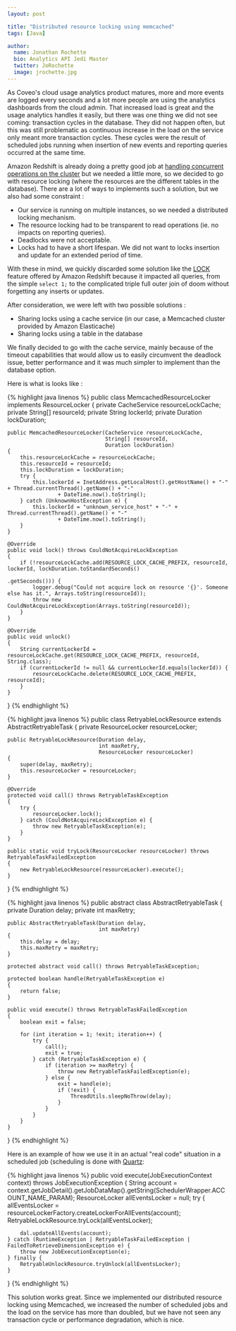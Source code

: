 ```yaml
---
layout: post

title: "Distributed resource locking using memcached"
tags: [Java]

author:
  name: Jonathan Rochette
  bio: Analytics API Jedi Master
  twitter: JoRochette
  image: jrochette.jpg
---
```



As Coveo's cloud usage analytics product matures, more and more events are logged every seconds and a lot more people are using the analytics dashboards from the cloud admin. That increased load is great and the usage analytics handles it easily, but there was one thing we did not see coming: transaction cycles in the database. They did not happen often, but this was still problematic as continuous increase in the load on the service only meant more transaction cycles. These cycles were the result of scheduled jobs running when insertion of new events and reporting queries occurred at the same time. 

<!-- more -->

Amazon Redshift is already doing a pretty good job at [handling concurrent operations on the cluster](http://docs.aws.amazon.com/redshift/latest/dg/c_Concurrent_writes.html) but we needed a little more, so we decided to go with resource locking (where the resources are the different tables in the database). There are a lot of ways to implements such a solution, but we also had some constraint :

- Our service is running on multiple instances, so we needed a distributed locking mechanism.
- The resource locking had to be transparent to read operations (ie. no impacts on reporting queries).
- Deadlocks were not acceptable.
- Locks had to have a short lifespan. We did not want to locks insertion and update for an extended period of time.


With these in mind, we quickly discarded some solution like the [LOCK](http://docs.aws.amazon.com/redshift/latest/dg/r_LOCK.html) feature offered by Amazon Redshift because it impacted all queries, from the simple `select 1;` to the complicated triple full outer join of doom without forgetting any inserts or updates.

After consideration, we were left with two possible solutions :

- Sharing locks using a cache service (in our case, a Memcached cluster provided by Amazon Elasticache)
- Sharing locks using a table in the database

We finally decided to go with the cache service, mainly because of the timeout capabilities that would allow us to easily circumvent the deadlock issue, better performance and it was much simpler to implement than the database option.

Here is what is looks like :

{% highlight java linenos %}
public class MemcachedResourceLocker implements ResourceLocker
{
    private CacheService resourceLockCache;
    private String[] resourceId;
    private String lockerId;
    private Duration lockDuration;

    public MemcachedResourceLocker(CacheService resourceLockCache,
                                   String[] resourceId,
                                   Duration lockDuration)
    {
        this.resourceLockCache = resourceLockCache;
        this.resourceId = resourceId;
        this.lockDuration = lockDuration;
        try {
            this.lockerId = InetAddress.getLocalHost().getHostName() + "-" + Thread.currentThread().getName() + "-"
                    + DateTime.now().toString();
        } catch (UnknownHostException e) {
            this.lockerId = "unknown_service_host" + "-" + Thread.currentThread().getName() + "-"
                    + DateTime.now().toString();
        }
    }

    @Override
    public void lock() throws CouldNotAcquireLockException
    {
        if (!resourceLockCache.add(RESOURCE_LOCK_CACHE_PREFIX, resourceId, lockerId, lockDuration.toStandardSeconds()
                                                                                                 .getSeconds())) {
            logger.debug("Could not acquire lock on resource '{}'. Someone else has it.", Arrays.toString(resourceId));
            throw new CouldNotAcquireLockException(Arrays.toString(resourceId));
        }
    }

    @Override
    public void unlock()
    {
        String currentLockerId = resourceLockCache.get(RESOURCE_LOCK_CACHE_PREFIX, resourceId, String.class);
        if (currentLockerId != null && currentLockerId.equals(lockerId)) {
            resourceLockCache.delete(RESOURCE_LOCK_CACHE_PREFIX, resourceId);
        }
    }
}
{% endhighlight %}

{% highlight java linenos %}
public class RetryableLockResource extends AbstractRetryableTask
{
    private ResourceLocker resourceLocker;

    public RetryableLockResource(Duration delay,
                                 int maxRetry,
                                 ResourceLocker resourceLocker)
    {
        super(delay, maxRetry);
        this.resourceLocker = resourceLocker;
    }

    @Override
    protected void call() throws RetryableTaskException
    {
        try {
            resourceLocker.lock();
        } catch (CouldNotAcquireLockException e) {
            throw new RetryableTaskException(e);
        }
    }

    public static void tryLock(ResourceLocker resourceLocker) throws RetryableTaskFailedException
    {
        new RetryableLockResource(resourceLocker).execute();
    }
}
{% endhighlight %}

{% highlight java linenos %}
public abstract class AbstractRetryableTask
{
    private Duration delay;
    private int maxRetry;

    public AbstractRetryableTask(Duration delay,
                                 int maxRetry)
    {
        this.delay = delay;
        this.maxRetry = maxRetry;
    }

    protected abstract void call() throws RetryableTaskException;

    protected boolean handle(RetryableTaskException e)
    {
        return false;
    }

    public void execute() throws RetryableTaskFailedException
    {
        boolean exit = false;

        for (int iteration = 1; !exit; iteration++) {
            try {
                call();
                exit = true;
            } catch (RetryableTaskException e) {
                if (iteration >= maxRetry) {
                    throw new RetryableTaskFailedException(e);
                } else {
                    exit = handle(e);
                    if (!exit) {
                        ThreadUtils.sleepNoThrow(delay);
                    }
                }
            }
        }
    }
}
{% endhighlight %}

Here is an example of how we use it in an actual "real code" situation in a scheduled job (scheduling is done with [Quartz](http://quartz-scheduler.org/):

{% highlight java linenos %}
public void execute(JobExecutionContext context) throws JobExecutionException
{
    String account = context.getJobDetail().getJobDataMap().getString(SchedulerWrapper.ACCOUNT_NAME_PARAM);
    ResourceLocker allEventsLocker = null;
    try {
        allEventsLocker = resourceLockerFactory.createLockerForAllEvents(account);
        RetryableLockResource.tryLock(allEventsLocker);

        dal.updateAllEvents(account);
    } catch (RuntimeException | RetryableTaskFailedException | FailedToRetrieveDimensionException e) {
        throw new JobExecutionException(e);
    } finally {
        RetryableUnlockResource.tryUnlock(allEventsLocker);
    }
}
{% endhighlight %}

This solution works great. Since we implemented our distributed resource locking using Memcached, we increased the number of scheduled jobs and the load on the service has more than doubled, but we have not seen any transaction cycle or performance degradation, which is nice.
